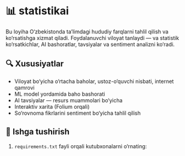# 📊 statistikai

Bu loyiha O‘zbekistonda ta’limdagi hududiy farqlarni tahlil qilish va ko‘rsatishga xizmat qiladi. Foydalanuvchi viloyat tanlaydi — va statistik ko‘rsatkichlar, AI bashoratlar, tavsiyalar va sentiment analizni ko‘radi.

## 🔍 Xususiyatlar
- Viloyat bo‘yicha o‘rtacha baholar, ustoz-o‘quvchi nisbati, internet qamrovi
- ML model yordamida baho bashorati
- AI tavsiyalar — resurs muammolari bo‘yicha
- Interaktiv xarita (Folium orqali)
- So‘rovnoma fikrlarini sentiment bo‘yicha tahlil qilish

## 🚀 Ishga tushirish
1. `requirements.txt` fayli orqali kutubxonalarni o‘rnating:
